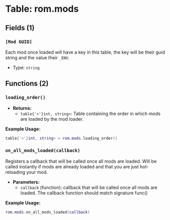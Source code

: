 # Table: rom.mods

## Fields (1)

### `[Mod GUID]`

Each mod once loaded will have a key in this table, the key will be their guid string and the value their `_ENV`.

- Type: `string`

## Functions (2)

### `loading_order()`

- **Returns:**
  - `table{'<'}int, string>`: Table containing the order in which mods are loaded by the mod loader.

**Example Usage:**
```lua
table{'<'}int, string> = rom.mods.loading_order()
```

### `on_all_mods_loaded(callback)`

Registers a callback that will be called once all mods are loaded. Will be called instantly if mods are already loaded and that you are just hot-reloading your mod.

- **Parameters:**
  - `callback` (function): callback that will be called once all mods are loaded. The callback function should match signature func()

**Example Usage:**
```lua
rom.mods.on_all_mods_loaded(callback)
```


